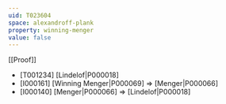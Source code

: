 ```yaml
---
uid: T023604
space: alexandroff-plank
property: winning-menger
value: false
---
```

[[Proof]]

* [T001234] [Lindelof|P000018]
* [I000161] [Winning Menger|P000069] => [Menger|P000066]
* [I000140] [Menger|P000066] => [Lindelof|P000018]

